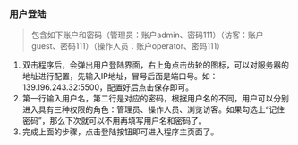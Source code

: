 ### 用户登陆

> 包含如下账户和密码（管理员：账户admin、密码111）（访客：账户guest、密码111）（操作人员：账户operator、密码111）

1. 双击程序后，会弹出用户登陆界面，右上角点击齿轮的图标，可以对服务器的地址进行配置，先输入IP地址，冒号后面是端口号。如：139.196.243.32:5500，配置好后点击保存即可。
2. 第一行输入用户名，第二行是对应的密码，根据用户名的不同，用户可以分别进入具有三种权限的角色：管理员、操作人员、浏览访客。如果勾选上“记住密码”，那么下次就可以不用再填写用户名和密码了。
3. 完成上面的步骤，点击登陆按钮即可进入程序主页面了。



